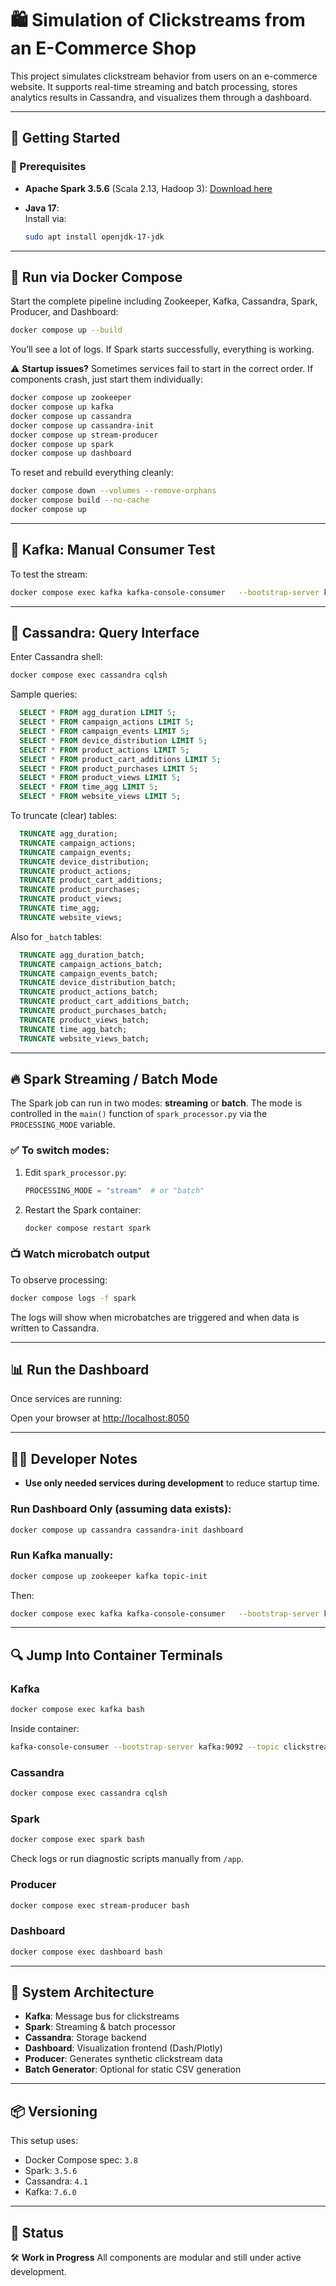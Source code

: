 
# 🛍️ Simulation of Clickstreams from an E-Commerce Shop

This project simulates clickstream behavior from users on an e-commerce website. It supports real-time streaming and batch processing, stores analytics results in Cassandra, and visualizes them through a dashboard.

---

## 🚀 Getting Started

### 🔧 Prerequisites

- **Apache Spark 3.5.6** (Scala 2.13, Hadoop 3): [Download here](https://spark.apache.org/downloads.html)
- **Java 17**:  
  Install via:

  ```bash
  sudo apt install openjdk-17-jdk
  ```

---

## 🐳 Run via Docker Compose

Start the complete pipeline including Zookeeper, Kafka, Cassandra, Spark, Producer, and Dashboard:

```bash
docker compose up --build
```

You’ll see a lot of logs. If Spark starts successfully, everything is working.

⚠️ **Startup issues?**
Sometimes services fail to start in the correct order. If components crash, just start them individually:

```bash
docker compose up zookeeper
docker compose up kafka
docker compose up cassandra
docker compose up cassandra-init
docker compose up stream-producer
docker compose up spark
docker compose up dashboard
```

To reset and rebuild everything cleanly:

```bash
docker compose down --volumes --remove-orphans
docker compose build --no-cache
docker compose up
```

---

## 🧪 Kafka: Manual Consumer Test

To test the stream:

```bash
docker compose exec kafka kafka-console-consumer   --bootstrap-server kafka:9092   --topic clickstream   --from-beginning
```

---

## 🧾 Cassandra: Query Interface

Enter Cassandra shell:

```bash
docker compose exec cassandra cqlsh
```

Sample queries:

```sql
  SELECT * FROM agg_duration LIMIT 5;
  SELECT * FROM campaign_actions LIMIT 5;
  SELECT * FROM campaign_events LIMIT 5;
  SELECT * FROM device_distribution LIMIT 5;
  SELECT * FROM product_actions LIMIT 5;
  SELECT * FROM product_cart_additions LIMIT 5;
  SELECT * FROM product_purchases LIMIT 5;
  SELECT * FROM product_views LIMIT 5;
  SELECT * FROM time_agg LIMIT 5;
  SELECT * FROM website_views LIMIT 5;
```

To truncate (clear) tables:

```sql
  TRUNCATE agg_duration;
  TRUNCATE campaign_actions;
  TRUNCATE campaign_events;
  TRUNCATE device_distribution;
  TRUNCATE product_actions;
  TRUNCATE product_cart_additions;
  TRUNCATE product_purchases;
  TRUNCATE product_views;
  TRUNCATE time_agg;
  TRUNCATE website_views;
```

Also for `_batch` tables:

```sql
  TRUNCATE agg_duration_batch;
  TRUNCATE campaign_actions_batch;
  TRUNCATE campaign_events_batch;
  TRUNCATE device_distribution_batch;
  TRUNCATE product_actions_batch;
  TRUNCATE product_cart_additions_batch;
  TRUNCATE product_purchases_batch;
  TRUNCATE product_views_batch;
  TRUNCATE time_agg_batch;
  TRUNCATE website_views_batch;
```

---

## 🔥 Spark Streaming / Batch Mode

The Spark job can run in two modes: **streaming** or **batch**.
The mode is controlled in the `main()` function of `spark_processor.py` via the `PROCESSING_MODE` variable.

### ✅ To switch modes:

1. Edit `spark_processor.py`:

   ```python
   PROCESSING_MODE = "stream"  # or "batch"
   ```

2. Restart the Spark container:

   ```bash
   docker compose restart spark
   ```

### 📺 Watch microbatch output

To observe processing:

```bash
docker compose logs -f spark
```

The logs will show when microbatches are triggered and when data is written to Cassandra.

---

## 📊 Run the Dashboard

Once services are running:

Open your browser at [http://localhost:8050](http://localhost:8050)

---

## 🧑‍💻 Developer Notes

* **Use only needed services during development** to reduce startup time.

### Run Dashboard Only (assuming data exists):

```bash
docker compose up cassandra cassandra-init dashboard
```

### Run Kafka manually:

```bash
docker compose up zookeeper kafka topic-init
```

Then:

```bash
docker compose exec kafka kafka-console-consumer   --bootstrap-server kafka:9092 --topic clickstream --from-beginning
```

---

## 🔍 Jump Into Container Terminals

### Kafka

```bash
docker compose exec kafka bash
```

Inside container:

```bash
kafka-console-consumer --bootstrap-server kafka:9092 --topic clickstream --from-beginning
```

### Cassandra

```bash
docker compose exec cassandra cqlsh
```

### Spark

```bash
docker compose exec spark bash
```

Check logs or run diagnostic scripts manually from `/app`.

### Producer

```bash
docker compose exec stream-producer bash
```

### Dashboard

```bash
docker compose exec dashboard bash
```

---

## 🧱 System Architecture

* **Kafka**: Message bus for clickstreams
* **Spark**: Streaming & batch processor
* **Cassandra**: Storage backend
* **Dashboard**: Visualization frontend (Dash/Plotly)
* **Producer**: Generates synthetic clickstream data
* **Batch Generator**: Optional for static CSV generation

---

## 📦 Versioning

This setup uses:

* Docker Compose spec: `3.8`
* Spark: `3.5.6`
* Cassandra: `4.1`
* Kafka: `7.6.0`

---

## 🚧 Status

🛠️ **Work in Progress**
All components are modular and still under active development.
